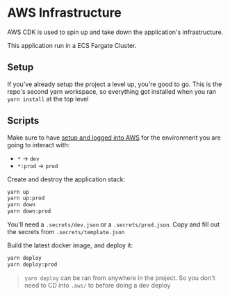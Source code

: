 # AWS Infrastructure

AWS CDK is used to spin up and take down the application's infrastructure.

This application run in a ECS Fargate Cluster.

## Setup

If you've already setup the project a level up, you're good to go. This is the repo's second yarn workspace, so everything got installed when you ran `yarn install` at the top level

## Scripts

Make sure to have [setup and logged into AWS](https://github.com/sourceallies/sai-aws-auth) for the environment you are going to interact with:

- `*` &rarr; `dev`
- `*:prod` &rarr; `prod`

Create and destroy the application stack:

```bash
yarn up
yarn up:prod
yarn down
yarn down:prod
```

You'll need a `.secrets/dev.json` or a `.secrets/prod.json`. Copy and fill out the secrets from `.secrets/template.json`

Build the latest docker image, and deploy it:

```bash
yarn deploy
yarn deploy:prod
```

> `yarn deploy` can be ran from anywhere in the project. So you don't need to CD into `.aws/` to before doing a dev deploy
